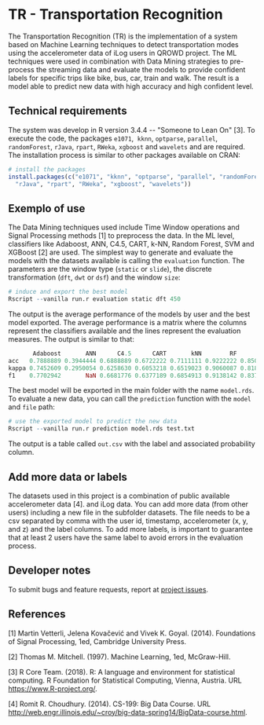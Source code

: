 # TR - Transportation Recognition

The Transportation Recognition (TR) is the implementation of a system based on Machine Learning techniques to detect transportation modes using the accelerometer data of iLog users in QROWD project. The ML techniques were used in combination with Data Mining strategies to pre-process the streaming data and evaluate the models to provide confident labels for specific trips like bike, bus, car, train and walk. The result is a model able to predict new data  with high accuracy and high confident level.

## Technical requirements

The system was develop in R version 3.4.4 -- "Someone to Lean On" [3]. To execute the code, the packages `e1071`,  `kknn`, `optparse`, `parallel`, `randomForest`, `rJava`, `rpart`, `RWeka`, `xgboost` and `wavelets` and  are required. The installation process is similar to other packages available on CRAN:

```r 
# install the packages
install.packages(c("e1071", "kknn", "optparse", "parallel", "randomForest", 
  "rJava", "rpart", "RWeka", "xgboost", "wavelets"))
```

## Exemplo of use

The Data Mining techniques used include Time Window operations and Signal Processing methods [1] to preprocess the data. In the ML level, classifiers like Adaboost, ANN, C4.5, CART, k-NN, Random Forest, SVM and XGBoost [2] are used. The simplest way to generate and evaluate the models with the datasets available is calling the `evaluation` function. The parameters are the window type (`static` or `slide`), the discrete transformation (`dft`, `dwt` or `dsf`) and the window `size`:

```r
# induce and export the best model 
Rscript --vanilla run.r evaluation static dft 450
```

The output is the average performance of the models by user and the best model exported. The average performance is a matrix where the columns represent the classifiers available and the lines represent the evaluation measures. The output is similar to that:

```r
       Adaboost       ANN      C4.5      CART       kNN        RF       SVM   XGBoost
acc   0.7888889 0.3944444 0.6888889 0.6722222 0.7111111 0.9222222 0.8500000 0.7500000
kappa 0.7452609 0.2950054 0.6258630 0.6053218 0.6519023 0.9060087 0.8180457 0.6983240
f1    0.7702942       NaN 0.6681776 0.6377189 0.6854913 0.9138142 0.8371931 0.7276259
```

The best model will be exported in the main folder with the name `model.rds`. To evaluate a new data, you can call the `prediction` function with the `model` and `file` path:

```r
# use the exported model to predict the new data
Rscript --vanilla run.r prediction model.rds test.txt
```

The output is a table called `out.csv` with the label and associated probability column.

## Add more data or labels

The datasets used in this project is a combination of public available accelerometer data [4]. and iLog data. You can add more data (from other users) including a new file in the subfolder datasets. The file needs to be a csv separated by comma with the user id, timestamp, accelerometer (x, y, and z) and the label columns. To add more labels, is important to guarantee that at least 2 users have the same label to avoid errors in the evaluation process.

## Developer notes

To submit bugs and feature requests, report at [project issues](https://github.com/QROWD/TR/issues).

## References

[1] Martin Vetterli, Jelena Kovačević and Vivek K. Goyal. (2014). Foundations of Signal Processing, 1ed, Cambridge University Press.

[2] Thomas M. Mitchell. (1997). Machine Learning, 1ed, McGraw-Hill.

[3] R Core Team. (2018). R: A language and environment for statistical computing. R Foundation for Statistical Computing, Vienna, Austria. URL https://www.R-project.org/.

[4] Romit R. Choudhury. (2014). CS-199: Big Data Course. URL http://web.engr.illinois.edu/~croy/big-data-spring14/BigData-course.html.


